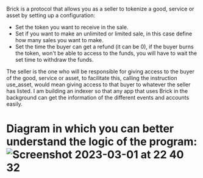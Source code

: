 Brick is a protocol that allows you as a seller to tokenize a good, service or asset by setting up a configuration:

- Set the token you want to receive in the sale.
- Set if you want to make an unlimited or limited sale, in this case define how many sales you want to make.
- Set the time the buyer can get a refund (it can be 0), if the buyer burns the token, won't be able to access to the funds, you will have to wait the set time to withdraw the funds.

The seller is the one who will be responsible for giving access to the buyer of the good, service or asset, to facilitate this, calling the instruction use_asset, would mean giving access to that buyer to whatever the seller has listed. I am building an indexer so that any app that uses Brick in the background can get the information of the different events and accounts easily.

# Diagram in which you can better understand the logic of the program:![Screenshot 2023-03-01 at 22 40 32](https://user-images.githubusercontent.com/32191898/222271446-954f59f2-c715-4813-822b-9028fdfbacc7.png)
